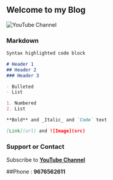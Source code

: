## Welcome to my Blog

![[**YouTube Channel**](https://www.youtube.com/channel/UC6kqSFkmT94Aassu23HJ2og?view_as=subscriber/)](https://www.google.com/url?sa=i&source=images&cd=&ved=2ahUKEwixs8rcoJ7mAhWCzjgGHYbWC2EQjRx6BAgBEAQ&url=https%3A%2F%2Fwww.youtube.com%2Fabout%2Fbrand-resources%2F&psig=AOvVaw0yhKGZlYsMdVZpqrYYKbIa&ust=1575626341676332)

### Markdown

```markdown
Syntax highlighted code block

# Header 1
## Header 2
### Header 3

- Bulleted
- List

1. Numbered
2. List

**Bold** and _Italic_ and `Code` text

[Link](url) and ![Image](src)
```

### Support or Contact
Subscribe to [**YouTube Channel**](https://www.youtube.com/channel/UC6kqSFkmT94Aassu23HJ2og?view_as=subscriber/)


##Phone : **9676562611**
